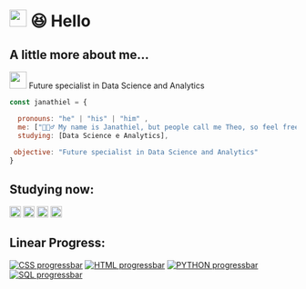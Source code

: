 # <img src="https://media.giphy.com/media/hvRJCLFzcasrR4ia7z/giphy.gif" width="30"> 😆 Hello

<h2>A little more about me...</h2>
 
<p><img src="https://media.giphy.com/media/WUlplcMpOCEmTGBtBW/giphy.gif" width="30">  Future specialist in Data Science and Analytics <p>
  
```javascript
const janathiel = {

  pronouns: "he" | "his" | "him" ,
  me: ["🙋🏽‍♂️ My name is Janathiel, but people call me Theo, so feel free to choose"],
  studying: [Data Science e Analytics],
  
 objective: "Future specialist in Data Science and Analytics"
}
```

<h2> Studying now: </h2>
 
  <code><img height="20" src="https://img.shields.io/badge/Python-F7DF2E?style=for-the-badge&logo=python&logoColor=black"></code>
  <code><img height="20" src="https://img.shields.io/badge/Sql-CC0000?style=for-the-badge&logo=Sql&logoColor=white"></code>
  <code><img height="20" src="https://img.shields.io/badge/HTML5-E34F26?style=for-the-badge&logo=html5&logoColor=white"></code>
  <code><img height="20" src="https://img.shields.io/badge/CSS3-1572B6?style=for-the-badge&logo=css3&logoColor=white"></code>


<h2> Linear Progress: </h2>

[![CSS progressbar](https://readme-components.vercel.app/api?component=linearprogress&skill=CSS&value=70)](https://github.com/harish-sethuraman/readme-components)
[![HTML progressbar](https://readme-components.vercel.app/api?component=linearprogress&skill=HTML5&value=70)](https://github.com/harish-sethuraman/readme-components)
[![PYTHON progressbar](https://readme-components.vercel.app/api?component=linearprogress&skill=PYTHON&value=40)](https://github.com/harish-sethuraman/readme-components)
[![SQL progressbar](https://readme-components.vercel.app/api?component=linearprogress&skill=SQL&value=10)](https://github.com/harish-sethuraman/readme-components)
